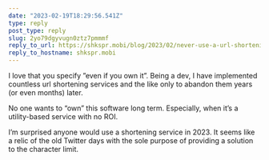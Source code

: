 ```yaml
---
date: "2023-02-19T18:29:56.541Z"
type: reply 
post_type: reply
slug: 2yo79dgyvugn0ztz7pmmmf
reply_to_url: https://shkspr.mobi/blog/2023/02/never-use-a-url-shortening-service-even-if-you-own-it/
reply_to_hostname: shkspr.mobi
---
```

I love that you specify ”even if you own it”. Being a dev, I have implemented countless url shortening services and the like only to abandon them years (or even months) later. 

No one wants to “own” this software long term. Especially, when it’s a utility-based service with no ROI. 

I’m surprised anyone would use a shortening service in 2023. It seems like a relic of the old Twitter days with the sole purpose of providing a solution to the character limit. 
